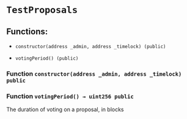 # `TestProposals`

## Functions:

- `constructor(address _admin, address _timelock) (public)`

- `votingPeriod() (public)`

### Function `constructor(address _admin, address _timelock) public`

### Function `votingPeriod() → uint256 public`

The duration of voting on a proposal, in blocks
